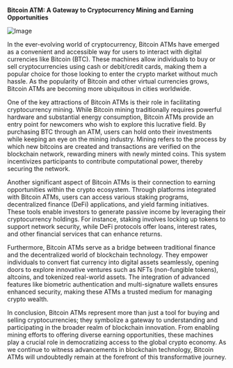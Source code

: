 **Bitcoin ATM: A Gateway to Cryptocurrency Mining and Earning Opportunities**

![Image](https://github.com/user-attachments/assets/31692037-0104-4703-abd1-696b6a7dd41b)

In the ever-evolving world of cryptocurrency, Bitcoin ATMs have emerged as a convenient and accessible way for users to interact with digital currencies like Bitcoin (BTC). These machines allow individuals to buy or sell cryptocurrencies using cash or debit/credit cards, making them a popular choice for those looking to enter the crypto market without much hassle. As the popularity of Bitcoin and other virtual currencies grows, Bitcoin ATMs are becoming more ubiquitous in cities worldwide.

One of the key attractions of Bitcoin ATMs is their role in facilitating cryptocurrency mining. While Bitcoin mining traditionally requires powerful hardware and substantial energy consumption, Bitcoin ATMs provide an entry point for newcomers who wish to explore this lucrative field. By purchasing BTC through an ATM, users can hold onto their investments while keeping an eye on the mining industry. Mining refers to the process by which new bitcoins are created and transactions are verified on the blockchain network, rewarding miners with newly minted coins. This system incentivizes participants to contribute computational power, thereby securing the network.

Another significant aspect of Bitcoin ATMs is their connection to earning opportunities within the crypto ecosystem. Through platforms integrated with Bitcoin ATMs, users can access various staking programs, decentralized finance (DeFi) applications, and yield farming initiatives. These tools enable investors to generate passive income by leveraging their cryptocurrency holdings. For instance, staking involves locking up tokens to support network security, while DeFi protocols offer loans, interest rates, and other financial services that can enhance returns.

Furthermore, Bitcoin ATMs serve as a bridge between traditional finance and the decentralized world of blockchain technology. They empower individuals to convert fiat currency into digital assets seamlessly, opening doors to explore innovative ventures such as NFTs (non-fungible tokens), altcoins, and tokenized real-world assets. The integration of advanced features like biometric authentication and multi-signature wallets ensures enhanced security, making these ATMs a trusted medium for managing crypto wealth.

In conclusion, Bitcoin ATMs represent more than just a tool for buying and selling cryptocurrencies; they symbolize a gateway to understanding and participating in the broader realm of blockchain innovation. From enabling mining efforts to offering diverse earning opportunities, these machines play a crucial role in democratizing access to the global crypto economy. As we continue to witness advancements in blockchain technology, Bitcoin ATMs will undoubtedly remain at the forefront of this transformative journey.